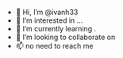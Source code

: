 - 👋 Hi, I’m @ivanh33
- 👀 I’m interested in ...
- 🌱 I’m currently learning .
- 💞️ I’m looking to collaborate on 
- 📫 no need to reach me
<!---
ivanh33/ivanh33 is a ✨ special ✨ repository because its `README.md` (this file) appears on your GitHub profile.
You can click the Preview link to take a look at your changes.
--->
